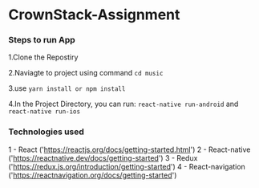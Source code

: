 # CrownStack-Assignment

### Steps to run App

1.Clone the Repostiry

2.Naviagte to project using command `cd music`

3.use `yarn install or npm install`

4.In the Project Directory, you can run:
`react-native run-android` and `react-native run-ios`

### Technologies used 

1 - React ('https://reactjs.org/docs/getting-started.html')
2 - React-native ('https://reactnative.dev/docs/getting-started')
3 - Redux ('https://redux.js.org/introduction/getting-started')
4 - React-navigation ('https://reactnavigation.org/docs/getting-started')

